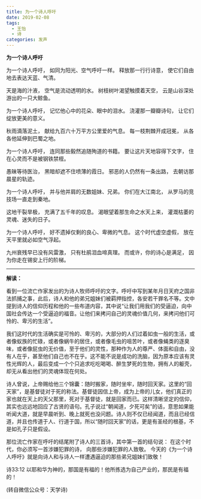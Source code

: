 ```yaml
---
title: 为一个诗人呼吁
date: 2019-02-08 
tags: 
  - 王怡
  - 诗
categories: 发声
---
```

**为一个诗人呼吁**

为一个诗人呼吁，
如同为阳光、空气呼吁一样。
释放那一行行诗意，
使它们自由地去表达天蓝、气清。

天是海的汁液，
空气是流动透明的水。
树枝树叶渴望触摸着天空，
云是山谷深处游出的一只大鲸鱼。

为一个诗人呼吁，
记忆他心中的花朵、眼中的泪水。
浇灌那一瓣瓣诗句，
让它们绽放更美的意义。

秋雨滴落泥土，
献给九百六十万平方公里爱的气息。
每一枝荆棘开成冠冕，
从各各他延伸到巴蜀之地。

为一个诗人呼吁，
连同那些毅然追随殉道的书籍。
要让这片天地容得下文字，
住在心灵而不是被钢铁禁桎。
 
愚昧等待医治，
黑暗却遮不住喷薄的霞日。
邪恶的人仍然有一条出路，
去朝访那晨星的轨迹。

为一个诗人呼吁，
并与他并肩的无数姐妹、兄弟。
你们在大江南北，
从罗马的竞技场一直走到秦地。

这地干裂旱极，
充满了五千年的叹息。
渴眼望着那生命之水天上来，
灌溉枯萎的灵魂、迷失的日子。

为一个诗人呼吁，
好不遗掉仅剩的良心、卑微的气息。
这个时代虚空虚假，
放在天平里就必如空气浮起。

九州衰残早已没有风雷激，
只有杜鹃泪血啼真理。
而或许，你的诗心是满足，
因为你走在锡安上行的阶梯。

---
**解读：**

看到一位流亡作家发出的为诗人牧师呼吁的文字。呼吁中写到某年月日天府之国非法抓捕之事，此后，诗人和他的弟兄姐妹们被羁押指控，各安若干罪名不等。文中提到诗人的信仰历程和他的一些布道内容，其中说“让我们用我们的受逼迫，向中国社会传达一个受逼迫的福音。让他们来拷问自己的灵魂价值几何，来拷问他们可怜的、卑污的生活”。

我们这时代的生活确实是可怜的、卑污的，大部分的人们过着如虫一般的生活，或者像蚁族的忙碌，或者像蜗牛的居住，或者像毛虫的咀苦叶，或者像蝇类的逐臭味，或者像屁虫的无价值，至于他们的灵性，那种作为人的尊严、体面和自由，没有人在乎，甚至他们自己也不在乎。这不能不说是成功的洗脑，因为原本应该有灵性光辉的人，最后变成一个个只追求吃吃喝喝、醉生梦死的生物，拥有人的躯壳，却无从看出他们的灵魂体现在何处。

诗人曾说，上帝赐给他三个锦囊：随时搬家，随时坐牢，随时回天家。这里的“回天家”，是基督徒对于死的称法。基督徒因信上帝，成为上帝的儿女，他们真正的家也就在天上的天父那里，死对于基督徒，就是回家而已。这样清晰坚定的信仰，其实也远远地回应了古贤的语句。孔子说过“朝闻道，夕死可矣”的话，意思如果能听闻大道，就是早晨听到、晚上就死也没问题。诗人则不仅已经闻道，而且已经信道，并且也传道于人、行道于国，所以“随时回天家”的话，更是有圣经的根基，不是如孔子只是假设。

那位流亡作家在呼吁的结尾附了诗人的三首诗，其中第一首的结句说：
在这个时代，你必须写一首涉嫌犯罪的诗，
向那些涉嫌犯罪的人致敬。
今天的《为一个诗人呼吁》就是向诗人和与诗人一样遭遇逼迫的那些弟兄姐妹们致敬！

诗33:12 以耶和华为神的，那国是有福的！他所拣选为自己产业的，那民是有福的！

(转自微信公众号：天学诗)